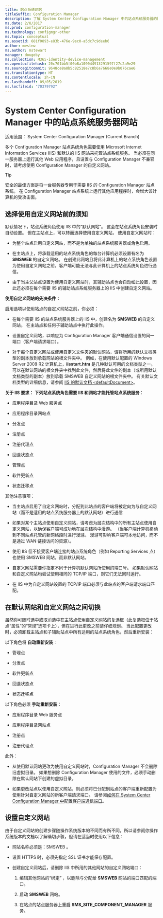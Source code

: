 ```yaml
---
title: 站点系统网站
titleSuffix: Configuration Manager
description: 了解 System Center Configuration Manager 中的站点系统服务器的默认和自定义网站。
ms.date: 2/8/2017
ms.prod: configuration-manager
ms.technology: configmgr-other
ms.topic: conceptual
ms.assetid: 681f0893-e83b-476e-9ec0-a5dc7c9deeb6
author: mestew
ms.author: mstewart
manager: dougeby
ms.collection: M365-identity-device-management
ms.openlocfilehash: 20c701bb5f00b8a109044913291597f27c2a9e29
ms.sourcegitcommit: 9648ce8a8b5c82518e7c8b6a7668e0e9b076cae6
ms.translationtype: HT
ms.contentlocale: zh-CN
ms.lasthandoff: 09/05/2019
ms.locfileid: "70379792"
---
```

# <a name="websites-for-site-system-servers-in-system-center-configuration-manager"></a>System Center Configuration Manager 中的站点系统服务器网站

适用范围：  System Center Configuration Manager (Current Branch)

多个 Configuration Manager 站点系统角色需要使用 Microsoft Internet Information Services (IIS) 和默认的 IIS 网站来托管站点系统服务。 当必须在同一服务器上运行其他 Web 应用程序，且设置与 Configuration Manager 不兼容时，请考虑使用 Configuration Manager 的自定义网站。  

> [!TIP]  
>  安全的最佳方案是将一台服务器专用于需要 IIS 的 Configuration Manager 站点系统。 在 Configuration Manager 站点系统上运行其他应用程序时，会增大该计算机的受攻击面。  




##  <a name="BKMK_What2Know"></a>选择使用自定义网站前的须知  
 默认情况下，站点系统角色使用 IIS 中的“默认网站”。  这会在站点系统角色安装时自动设置。 但在主站点上，可以转而选择使用自定义网站。 使用自定义网站时：  

-   为整个站点启用自定义网站，而不是为单独的站点系统服务器或角色启用。  

-   在主站点上，将承载适用的站点系统角色的每台计算机必须设置有名为 **SMSWEB** 的自定义网站。 在创建此网站且将此计算机上的站点系统角色设置为使用自定义网站之前，客户端可能无法与此计算机上的站点系统角色进行通信。  

-   由于当主父站点设置为使用自定义网站时，其辅助站点也会自动如此设置，因此还必须在每个需要 IIS 的辅助站点系统服务器上的 IIS 中创建自定义网站。  


  **使用自定义网站的先决条件：**  

 启用选项以使用站点的自定义网站之前，你必须：  

-   在每个需要 IIS 的站点系统服务器上的 IIS 中，创建名为 **SMSWEB** 的自定义网站。 在主站点和任何子辅助站点中执行此操作。  

-   设置自定义网站，以响应为 Configuration Manager 客户端通信设置的同一端口（客户端请求端口）。  

-   对于每个自定义网站或使用自定义文件夹的默认网站，请将所用的默认文档类型的副本放到承载网站的根文件夹中。 例如，在使用默认配置的 Windows Server 2008 R2 计算机上，**iisstart.htm** 是几种默认可用的文档类型之一。 可以在默认网站的根文件夹中找到此文件，然后将此文件的副本（或所用默认文档类型的副本）放到承载 SMSWEB 自定义网站的根文件夹中。 有关默认文档类型的详细信息，请参阅 [IIS 的默认文档 &lt;defaultDocument\>](https://www.iis.net/configreference/system.webserver/defaultdocument)。  

**关于 IIS 要求：** 
**下列站点系统角色需要 IIS 和网站才能托管站点系统服务：**  

-   应用程序目录 Web 服务点  

-   应用程序目录网站点  

-   分发点  

-   注册点  

-   注册代理点  

-   回退状态点  

-   管理点  

-   软件更新点  

-   状态迁移点  

其他注意事项：  

-   当主站点启用了自定义网站时，分配到此站点的客户端将被定向为与自定义网站（而不是适用的站点系统服务器上的默认网站）进行通信  

-   如果对某个主站点使用自定义网站，请考虑为层次结构中的所有主站点使用自定义网站，以确保客户端可成功地在层次结构中漫游。 （当客户端计算机移动到不同站点托管的新网络段时进行漫游。 漫游可影响客户端可本地访问，而不是通过 WAN 链接访问的资源）。  

-   使用 IIS 但不接受客户端连接的站点系统角色（例如 Reporting Services 点）也使用 SMSWEB 网站，而非默认网站。  

-   自定义网站需要你指定不同于计算机默认网站所使用的端口号。 如果默认网站和自定义网站均尝试使用相同的 TCP/IP 端口，则它们无法同时运行。  

-   在 IIS 中为自定义网站设置的 TCP/IP 端口必须与此站点的客户端请求端口匹配。  

## <a name="switch-between-default-and-custom-websites"></a>在默认网站和自定义网站之间切换  
虽然你可随时选中或取消选中在主站点使用自定义网站的复选框（此复选框位于站点“属性”的“常规”选项卡上），但在进行此更改之前请仔细规划。 当此配置更改时，必须卸载主站点和子辅助站点中所有适用的站点系统角色，然后重新安装：  

以下角色将 **自动重新安装**：  

-   管理点  

-   分发点  

-   软件更新点  

-   回退状态点  

-   状态迁移点  

以下角色必须 **手动重新安装**：  

-   应用程序目录 Web 服务点  

-   应用程序目录网站点  

-   注册点  

-   注册代理点  

此外：  

-   从使用默认网站更改为使用自定义网站时，Configuration Manager 不会删除旧虚拟目录。 如果想删除 Configuration Manager 使用的文件，必须手动删除在默认网站下创建的虚拟目录。  

-   如果更改站点以使用自定义网站，则必须将已分配到站点的客户端重新配置为使用针对自定义网站的新客户端请求端口。 请参阅[如何在 System Center Configuration Manager 中配置客户端通信端口](../../../core/clients/deploy/configure-client-communication-ports.md)。  

## <a name="set-up-custom-websites"></a>设置自定义网站  
由于自定义网站的创建步骤随操作系统版本的不同而有所不同，所以请参阅你操作系统版本的文档以了解确切步骤，但请在适当时使用以下信息：  

-   网站名称必须是：SMSWEB  。  

-   设置 HTTPS 时，必须先指定 SSL 证书才能保存配置。  

-   创建自定义网站后，请删除 IIS 中所用的其他网站的自定义网站端口：  

    1.  编辑其他网站的“绑定”  ，以删除与分配给 **SMSWEB** 网站的端口匹配的端口。  

    2.  启动 **SMSWEB** 网站。  

    3.  在站点的站点服务器上重启 **SMS_SITE_COMPONENT_MANAGER** 服务。  
